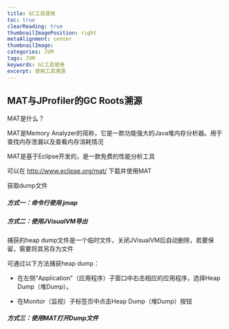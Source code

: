 ```yaml
---
title: GC工具使用
toc: true
clearReading: true
thumbnailImagePosition: right
metaAlignment: center
thumbnailImage:
categories: JVM
tags: JVM
keywords: GC工具使用
excerpt: 使用工具溯源
---
```

## MAT与JProfiler的GC Roots溯源

MAT是什么？

MAT是Memory Analyzer的简称，它是一款功能强大的Java堆内存分析器。用于查找内存泄漏以及查看内存消耗情况

MAT是基于Eclipse开发的，是一款免费的性能分析工具

可以在 http://www.eclipse.org/mat/ 下载并使用MAT

获取dump文件

##### 方式一：命令行使用 jmap



##### 方式二：使用JVisualVM导出

捕获的heap dump文件是一个临时文件，关闭JVisualVM后自动删除，若要保留，需要将其另存为文件

可通过以下方法捕获heap dump：

- 在左侧“Application"（应用程序）子窗口中右击相应的应用程序，选择Heap Dump（堆Dump）。 

-  在Monitor（监视）子标签页中点击Heap Dump（堆Dump）按钮

##### 方式三：使用MAT打开Dump文件